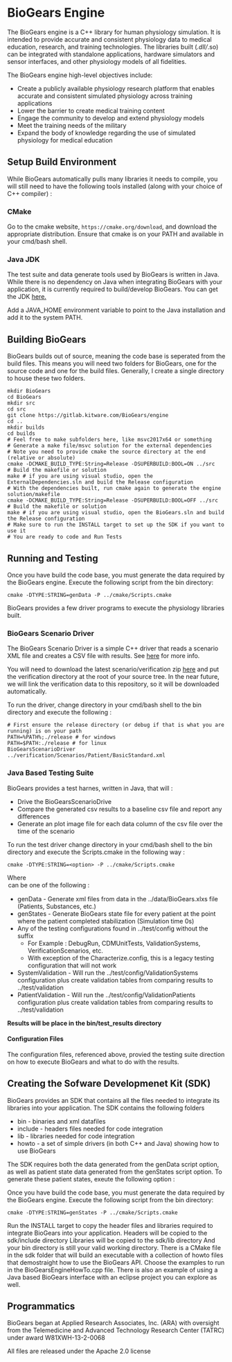 BioGears Engine 
===============

The BioGears engine is a C++ library for human physiology simulation.
It is intended to provide accurate and consistent physiology data to medical education, research, and training technologies. 
The libraries built (*.dll/*.so) can be integrated with standalone applications, hardware simulators and sensor interfaces, and other physiology models of all fidelities.

The BioGears engine high-level objectives include:
-   Create a publicly available physiology research platform that
    enables accurate and consistent simulated physiology across training
    applications
-   Lower the barrier to create medical training content
-   Engage the community to develop and extend physiology models
-   Meet the training needs of the military
-   Expand the body of knowledge regarding the use of simulated
    physiology for medical education


## Setup Build Environment

While BioGears automatically pulls many libraries it needs to compile, 
you will still need to have the following tools installed (along with your choice of C++ compiler) :

### CMake
Go to the cmake website, `https://cmake.org/download`, and download the appropriate distribution.
Ensure that cmake is on your PATH and available in your cmd/bash shell.

### Java JDK

The test suite and data generate tools used by BioGears is written in Java.
While there is no dependency on Java when integrating BioGears with your application, it is currently required to build/develop BioGears.
You can get the JDK <a href="http://www.oracle.com/technetwork/java/javase/downloads/index.html">here.</a> 

Add a JAVA_HOME environment variable to point to the Java installation and add it to the system PATH. 

## Building BioGears

BioGears builds out of source, meaning the code base is seperated from the build files.
This means you will need two folders for BioGears, one for the source code and one for the build files.
Generally, I create a single directory to house these two folders.

~~~~~~~~~~~~~~~~~~~~~~~~~~~~~~~~~~
mkdir BioGears
cd BioGears
mkdir src
cd src
git clone https://gitlab.kitware.com/BioGears/engine
cd ..
mkdir builds
cd builds
# Feel free to make subfolders here, like msvc2017x64 or something
# Generate a make file/msvc solution for the external dependencies
# Note you need to provide cmake the source directory at the end (relative or absolute)
cmake -DCMAKE_BUILD_TYPE:String=Release -DSUPERBUILD:BOOL=ON ../src
# Build the makefile or solution
make # if you are using visual studio, open the ExternalDependencies.sln and build the Release configuration
# With the dependencies built, run cmake again to generate the engine solution/makefile
cmake -DCMAKE_BUILD_TYPE:String=Release -DSUPERBUILD:BOOL=OFF ../src
# Build the makefile or solution
make # if you are using visual studio, open the BioGears.sln and build the Release configuration
# Make sure to run the INSTALL target to set up the SDK if you want to use it
# You are ready to code and Run Tests
~~~~~~~~~~~~~~~~~~~~~~~~~~~~~~~~~~~~~~~~~~~~~~~~

## Running and Testing

Once you have build the code base, you must generate the data required by the BioGears engine.
Execute the following script from the bin directory:

~~~~~~~~~~~~~~~~~~~~~~~~~~~~~~~~~~~~~~~~~~~~~~~~~~~~~~~~~
cmake -DTYPE:STRING=genData -P ../cmake/Scripts.cmake
~~~~~~~~~~~~~~~~~~~~~~~~~~~~~~~~~~~~~~~~~~~~~~~~~~~~~~~~~

BioGears provides a few driver programs to execute the physiology libraries built.

### BioGears Scenario Driver

The BioGears Scenario Driver is a simple C++ driver that reads a scenario XML file and creates a CSV file with results.
See <a href="https://biogearsengine.com/documentation/_scenario_x_m_l_file.html">here</a> for more info.

You will need to download the latest scenario/verification zip <a href="https://github.com/BioGearsEngine/Engine/releases/download/6.1.1-beta/BioGears_6.1.1-beta-verification-all.zip">here</a> and put the verification directory at the root of your source tree.
In the near future, we will link the verification data to this repository, so it will be downloaded automatically.

To run the driver, change directory in your cmd/bash shell to the bin directory and execute the following :
~~~~~~~~~~~~~~~~~~~~~~~~~~~~~~~~~~~~~~~~~~~~~~~~~~~~~~~~~~~~~~~~~~~~~~~~~~~
# First ensure the release directory (or debug if that is what you are running) is on your path
PATH=%PATH%;./release # for windows
PATH=$PATH:./release # for linux
BioGearsScenarioDriver ../verification/Scenarios/Patient/BasicStandard.xml 
~~~~~~~~~~~~~~~~~~~~~~~~~~~~~~~~~~~~~~~~~~~~~~~~~~~~~~~~~~~~~~~~~~~~~~~~~~~

### Java Based Testing Suite

BioGears provides a test harnes, written in Java, that will :
- Drive the BioGearsScenarioDrive
- Compare the generated csv results to a baseline csv file and report any differences
- Generate an plot image file for each data column of the csv file over the time of the scenario

To run the test driver change directory in your cmd/bash shell to the bin directory and execute the Scripts.cmake in the following way :
~~~~~~~~~~~~~~~~~~~~~~~~~~~~~~~~~~~~~~~~~~~~~~~~~~~~~~~
cmake -DTYPE:STRING=<option> -P ../cmake/Scripts.cmake 
~~~~~~~~~~~~~~~~~~~~~~~~~~~~~~~~~~~~~~~~~~~~~~~~~~~~~~~

Where <option> can be one of the following :
- genData - Generate xml files from data in the ../data/BioGears.xlxs file (Patients, Substances, etc.)
- genStates - Generate BioGears state file for every patient at the point where the patient completed stabilization (Simulation time 0s)
- Any of the testing configurations found in ../test/config without the suffix
  - For Example : DebugRun, CDMUnitTests, ValidationSystems, VerificationScenarios, etc.
  - With exception of the Characterize.config, this is a legacy testing configuration that will not work  
- SystemValidation - Will run the ../test/config/ValidationSystems configuration plus create validation tables from comparing results to ../test/validation
- PatientValidation - Will run the ../test/config/ValidationPatients configuration plus create validation tables from comparing results to ../test/validation

<b>Results will be place in the bin/test_results directory </b>

#### Configuration Files

The configuration files, referenced above, provied the testing suite direction on how to execute BioGears and what to do with the results.


## Creating the Sofware Developmenet Kit (SDK)

BioGears provides an SDK that contains all the files needed to integrate its libraries into your application.
The SDK contains the following folders
- bin - binaries and xml datafiles
- include - headers files needed for code integration
- lib - libraries needed for code integration
- howto - a set of simple drivers (in both C++ and Java) showing how to use BioGears

The SDK requires both the data generated from the genData script option, as well as patient state data generated from the genStates script option.
To generate these patient states, exeute the following option :

Once you have build the code base, you must generate the data required by the BioGears engine.
Execute the following script from the bin directory:

~~~~~~~~~~~~~~~~~~~~~~~~~~~~~~~~~~~~~~~~~~~~~~~~~~~~~~~~~
cmake -DTYPE:STRING=genStates -P ../cmake/Scripts.cmake
~~~~~~~~~~~~~~~~~~~~~~~~~~~~~~~~~~~~~~~~~~~~~~~~~~~~~~~~~

Run the INSTALL target to copy the header files and libraries required to integrate BioGears into your application.
Headers will be copied to the sdk/include directory
Libraries will be copied to the sdk/lib directory
And your bin directory is still your valid working directory.
There is a CMake file in the sdk folder that will build an executable with a collection of howto
files that demostraight how to use the BioGears API. Choose the examples to run in the BioGearsEngineHowTo.cpp file.
There is also an example of using a Java based BioGears interface with an eclipse project you can explore as well.

## Programmatics

BioGears began at Applied Research Associates, Inc. (ARA) with oversight from 
the Telemedicine and Advanced Technology Research Center (TATRC) under award W81XWH-13-2-0068

All files are released under the Apache 2.0 license
